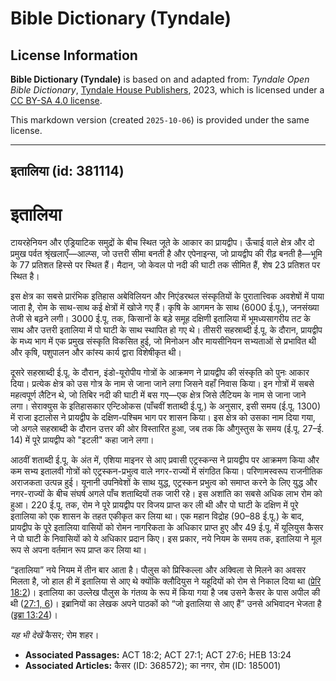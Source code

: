# Bible Dictionary (Tyndale)

## License Information

**Bible Dictionary (Tyndale)** is based on and adapted from: _Tyndale Open Bible Dictionary_, [Tyndale House Publishers](https://tyndaleopenresources.com/), 2023, which is licensed under a [CC BY-SA 4.0 license](https://creativecommons.org/licenses/by-sa/4.0/legalcode.en).

This markdown version (created `2025-10-06`) is provided under the same license.



--------------------------------

## इतालिया (id: 381114)

इतालिया
=======

टायरहेनियन और एड्रियाटिक समुद्रों के बीच स्थित जूते के आकार का प्रायद्वीप। ऊँचाई वाले क्षेत्र और दो प्रमुख पर्वत श्रृंखलाएँ—आल्प्स, जो उत्तरी सीमा बनती है और एपेनाइन्स, जो प्रायद्वीप की रीढ़ बनती है—भूमि के 77 प्रतिशत हिस्से पर स्थित हैं। मैदान, जो केवल पो नदी की घाटी तक सीमित हैं, शेष 23 प्रतिशत पर स्थित है।

इस क्षेत्र का सबसे प्रारंभिक इतिहास अबेविलियन और निएंडरथल संस्कृतियों के पुरातात्त्विक अवशेषों में पाया जाता है, रोम के साथ\-साथ कई क्षेत्रों में खोजे गए हैं। कृषि के आगमन के साथ (6000 ई.पू.), जनसंख्या तेजी से बढ़ने लगी। 3000 ई.पू. तक, किसानों के बड़े समूह दक्षिणी इतालिया में भूमध्यसागरीय तट के साथ और उत्तरी इतालिया में पो घाटी के साथ स्थापित हो गए थे। तीसरी सहस्राब्दी ई.पू. के दौरान, प्रायद्वीप के मध्य भाग में एक प्रमुख संस्कृति विकसित हुई, जो मिनोअन और मायसीनियन सभ्यताओं से प्रभावित थी और कृषि, पशुपालन और कांस्य कार्य द्वारा विशेषीकृत थी।

दूसरे सहस्राब्दी ई.पू. के दौरान, इंडो\-यूरोपीय गोत्रों के आक्रमण ने प्रायद्वीप की संस्कृति को पुनः आकार दिया। प्रत्येक क्षेत्र को उस गोत्र के नाम से जाना जाने लगा जिसने वहाँ निवास किया। इन गोत्रों में सबसे महत्वपूर्ण लैटिन थे, जो तिबिर नदी की घाटी में बस गए—एक क्षेत्र जिसे लैटियम के नाम से जाना जाने लगा। सेराक्युस के इतिहासकार एन्टिओकस (पाँचवीं शताब्दी ई.पू.) के अनुसार, इसी समय (ई.पू. 1300\) में राजा इटालोस ने प्रायद्वीप के दक्षिण\-पश्चिम भाग पर शासन किया। इस क्षेत्र को उसका नाम दिया गया, जो अगले सहस्राब्दी के दौरान उत्तर की ओर विस्तारित हुआ, जब तक कि औगुस्तुस के समय (ई.पू. 27–ई. 14\) में पूरे प्रायद्वीप को "इटली" कहा जाने लगा।

आठवीं शताब्दी ई.पू. के अंत में, एशिया माइनर से आए प्रवासी एट्रस्कन्स ने प्रायद्वीप पर आक्रमण किया और कम सभ्य इतालवी गोत्रों को एट्रस्कन\-प्रभुत्व वाले नगर\-राज्यों में संगठित किया। परिणामस्वरूप राजनीतिक अराजकता उत्पन्न हुई। यूनानी उपनिवेशों के साथ युद्ध, एट्रस्कन प्रभुत्व को समाप्त करने के लिए युद्ध और नगर\-राज्यों के बीच संघर्ष अगले पाँच शताब्दियों तक जारी रहे। इस अशांति का सबसे अधिक लाभ रोम को हुआ। 220 ई.पू. तक, रोम ने पूरे प्रायद्वीप पर विजय प्राप्त कर ली थी और पो घाटी के दक्षिण में पूरे इतालिया को एक शासन के तहत एकीकृत कर लिया था। एक महान विद्रोह (90–88 ई.पू.) के बाद, प्रायद्वीप के पूरे इतालिया वासियों को रोमन नागरिकता के अधिकार प्राप्त हुए और 49 ई.पू. में यूलियुस कैसर ने पो घाटी के निवासियों को ये अधिकार प्रदान किए। इस प्रकार, नये नियम के समय तक, इतालिया ने मूल रूप से अपना वर्तमान रूप प्राप्त कर लिया था।

“इतालिया” नये नियम में तीन बार आता है। पौलुस को प्रिस्किल्ला और अक्विला से मिलने का अवसर मिलता है, जो हाल ही में इतालिया से आए थे क्योंकि क्लौदियुस ने यहूदियों को रोम से निकाल दिया था ([प्रेरि 18:2](https://ref.ly/Acts18:2))। इतालिया का उल्लेख पौलुस के गंतव्य के रूप में किया गया है जब उसने कैसर के पास अपील की थी ([27:1, 6](https://ref.ly/Acts27:1,Acts27:6))। इब्रानियों का लेखक अपने पाठकों को “जो इतालिया से आए हैं” उनसे अभिवादन भेजता है ([इब्रा 13:24](https://ref.ly/Heb13:24))।

*यह भी देखें* कैसर; रोम शहर।

* **Associated Passages:** ACT 18:2; ACT 27:1; ACT 27:6; HEB 13:24
* **Associated Articles:** कैसर (ID: 368572); का नगर, रोम (ID: 185001)

